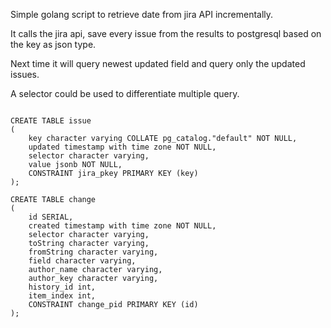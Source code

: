 Simple golang script to retrieve date from jira API incrementally.

It calls the jira api, save every issue from the results to postgresql based on the key as json type.

Next time it will query newest updated field and query only the updated issues.

A selector could be used to differentiate multiple query.


```

CREATE TABLE issue
(
    key character varying COLLATE pg_catalog."default" NOT NULL,
    updated timestamp with time zone NOT NULL,
    selector character varying,
    value jsonb NOT NULL,
    CONSTRAINT jira_pkey PRIMARY KEY (key)
);

CREATE TABLE change
(
    id SERIAL,
    created timestamp with time zone NOT NULL,
    selector character varying,
    toString character varying,
    fromString character varying,
    field character varying,
    author_name character varying,
    author_key character varying,
    history_id int,
    item_index int,
    CONSTRAINT change_pid PRIMARY KEY (id)
);

```
